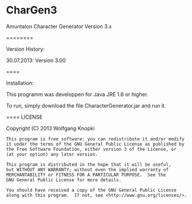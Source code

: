 CharGen3
========


Amuntalon Character Generator Version 3.x

========

Version History: 

30.07.2013: Version 3.00

====

Installation:

This programm was developpen for Java JRE 1.6 or higher.

To run, simply download the file CharacterGenerator.jar and run it.


====
LICENSE

Copyright (C) 2013 Wolfgang Knopki

    This program is free software: you can redistribute it and/or modify
    it under the terms of the GNU General Public License as published by
    the Free Software Foundation, either version 3 of the License, or
    (at your option) any later version.

    This program is distributed in the hope that it will be useful,
    but WITHOUT ANY WARRANTY; without even the implied warranty of
    MERCHANTABILITY or FITNESS FOR A PARTICULAR PURPOSE.  See the
    GNU General Public License for more details.

    You should have received a copy of the GNU General Public License
    along with this program.  If not, see <http://www.gnu.org/licenses/>.
    
